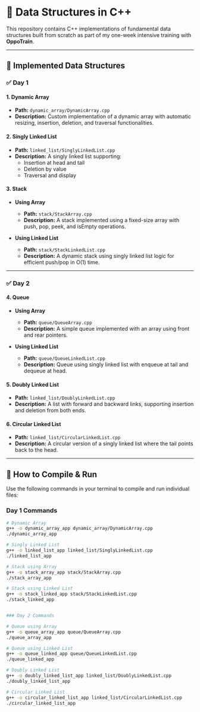 # 📘 Data Structures in C++

This repository contains C++ implementations of fundamental data structures built from scratch as part of my one-week intensive training with **OppoTrain**.

---

## 🧠 Implemented Data Structures

### ✅ Day 1

#### 1. Dynamic Array

- **Path:** `dynamic_array/DynamicArray.cpp`
- **Description:** Custom implementation of a dynamic array with automatic resizing, insertion, deletion, and traversal functionalities.

#### 2. Singly Linked List

- **Path:** `linked_list/SinglyLinkedList.cpp`
- **Description:** A singly linked list supporting:
  - Insertion at head and tail
  - Deletion by value
  - Traversal and display

#### 3. Stack

- **Using Array**
  - **Path:** `stack/StackArray.cpp`
  - **Description:** A stack implemented using a fixed-size array with push, pop, peek, and isEmpty operations.

- **Using Linked List**
  - **Path:** `stack/StackLinkedList.cpp`
  - **Description:** A dynamic stack using singly linked list logic for efficient push/pop in O(1) time.

---

### ✅ Day 2

#### 4. Queue

- **Using Array**
  - **Path:** `queue/QueueArray.cpp`
  - **Description:** A simple queue implemented with an array using front and rear pointers.

- **Using Linked List**
  - **Path:** `queue/QueueLinkedList.cpp`
  - **Description:** Queue using singly linked list with enqueue at tail and dequeue at head.

#### 5. Doubly Linked List

- **Path:** `linked_list/DoublyLinkedList.cpp`
- **Description:** A list with forward and backward links, supporting insertion and deletion from both ends.

#### 6. Circular Linked List

- **Path:** `linked_list/CircularLinkedList.cpp`
- **Description:** A circular version of a singly linked list where the tail points back to the head.

---

## 🔧 How to Compile & Run

Use the following commands in your terminal to compile and run individual files:

### Day 1 Commands

```bash
# Dynamic Array
g++ -o dynamic_array_app dynamic_array/DynamicArray.cpp
./dynamic_array_app

# Singly Linked List
g++ -o linked_list_app linked_list/SinglyLinkedList.cpp
./linked_list_app

# Stack using Array
g++ -o stack_array_app stack/StackArray.cpp
./stack_array_app

# Stack using Linked List
g++ -o stack_linked_app stack/StackLinkedList.cpp
./stack_linked_app


### Day 2 Commands

# Queue using Array
g++ -o queue_array_app queue/QueueArray.cpp
./queue_array_app

# Queue using Linked List
g++ -o queue_linked_app queue/QueueLinkedList.cpp
./queue_linked_app

# Doubly Linked List
g++ -o doubly_linked_list_app linked_list/DoublyLinkedList.cpp
./doubly_linked_list_app

# Circular Linked List
g++ -o circular_linked_list_app linked_list/CircularLinkedList.cpp
./circular_linked_list_app

